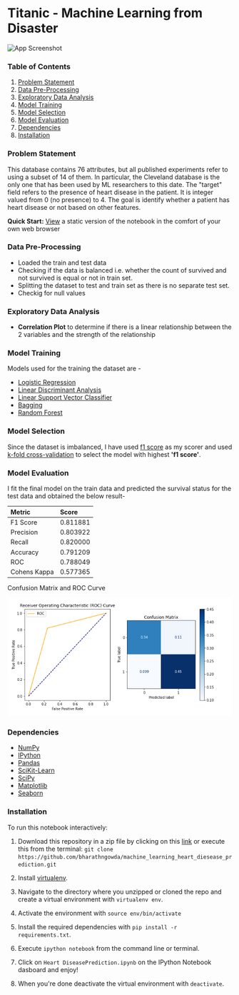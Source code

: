 
# Titanic - Machine Learning from Disaster

![App Screenshot](https://github.com/bharathngowda/machine_learning_titanic_survival_prediction/blob/main/titanic.jpg)

### Table of Contents

1. [Problem Statement](#Problem-Statement)
2. [Data Pre-Processing](#Data-Pre-Processing)
3. [Exploratory Data Analysis](#Exploratory-Data-Analysis)
4. [Model Training](#Model-Building)
5. [Model Selection](#Model-Selection)
6. [Model Evaluation](#Model-Evaluation)
7. [Dependencies](#Dependencies)
8. [Installation](#Installation)

### Problem Statement

This database contains 76 attributes, but all published experiments refer to using a subset of 14 of them. In particular, the Cleveland database is the only one that has been used by ML researchers to
this date. The "target" field refers to the presence of heart disease in the patient. It is integer valued from 0 (no presence) to 4. The goal is identify whether a patient has heart disease or not based on other features.

**Quick Start:** [View](https://github.com/bharathngowda/machine_learning_heart_diesease_prediction/blob/main/Heart%20DiseasePrediction.ipynb) a static version of the notebook in the comfort of your own web browser

### Data Pre-Processing

- Loaded the train and test data
- Checking if the data is balanced i.e. whether the count of survived and not survived is equal or not in train set.
- Splitting the dataset to test and train set as there is no separate test set.
- Checkig for null values


### Exploratory Data Analysis

- **Correlation Plot** to determine if there is a linear relationship between the 2 variables and the strength of the relationship


### Model Training

Models used for the training the dataset are - 

- [Logistic Regression](https://scikit-learn.org/stable/modules/generated/sklearn.linear_model.LogisticRegression.html)
- [Linear Discriminant Analysis](https://scikit-learn.org/stable/modules/generated/sklearn.discriminant_analysis.LinearDiscriminantAnalysis.html)
- [Linear Support Vector Classifier](https://scikit-learn.org/stable/modules/generated/sklearn.svm.LinearSVC.html#sklearn.svm.LinearSVC)
- [Bagging](https://scikit-learn.org/stable/modules/generated/sklearn.ensemble.BaggingClassifier.html)
- [Random Forest](https://scikit-learn.org/stable/modules/generated/sklearn.ensemble.RandomForestClassifier.html)


### Model Selection

Since the dataset is imbalanced, I have used [f1 score](https://scikit-learn.org/stable/modules/generated/sklearn.metrics.f1_score.html) as my scorer and used [k-fold cross-validation](https://scikit-learn.org/stable/modules/generated/sklearn.model_selection.cross_val_score.html)
to select the model with highest **'f1 score'**.

### Model Evaluation

I fit the final model on the train data and predicted the survival status for the test data and obtained the below result-

| Metric        | Score    |
| :--------     | :------- |
| F1 Score	    |0.811881  |
| Precision	    |0.803922  |
| Recall	    |0.820000  |
| Accuracy	    |0.791209  |
| ROC	        |0.788049  |
| Cohens Kappa	|0.577365  |

Confusion Matrix and ROC Curve

![App Screenshot](https://github.com/bharathngowda/machine_learning_heart_diesease_prediction/blob/main/ROC%20%26%20CM.PNG)

### Dependencies
* [NumPy](http://www.numpy.org/)
* [IPython](http://ipython.org/)
* [Pandas](http://pandas.pydata.org/)
* [SciKit-Learn](http://scikit-learn.org/stable/)
* [SciPy](http://www.scipy.org/)
* [Matplotlib](http://matplotlib.org/)
* [Seaborn](https://seaborn.pydata.org/)

### Installation

To run this notebook interactively:

1. Download this repository in a zip file by clicking on this [link](https://github.com/bharathngowda/machine_learning_heart_diesease_prediction/archive/refs/heads/main.zip) or execute this from the terminal:
`git clone https://github.com/bharathngowda/machine_learning_heart_diesease_prediction.git`

2. Install [virtualenv](http://virtualenv.readthedocs.org/en/latest/installation.html).
3. Navigate to the directory where you unzipped or cloned the repo and create a virtual environment with `virtualenv env`.
4. Activate the environment with `source env/bin/activate`
5. Install the required dependencies with `pip install -r requirements.txt`.
6. Execute `ipython notebook` from the command line or terminal.
7. Click on `Heart DiseasePrediction.ipynb` on the IPython Notebook dasboard and enjoy!
8. When you're done deactivate the virtual environment with `deactivate`.
